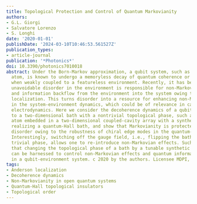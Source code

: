 ```yaml
---
title: Topological Protection and Control of Quantum Markovianity
authors:
- G.L. Giorgi
- Salvatore Lorenzo
- S. Longhi
date: '2020-01-01'
publishDate: '2024-03-10T10:46:53.561527Z'
publication_types:
- article-journal
publication: '*Photonics*'
doi: 10.3390/photonics7010018
abstract: Under the Born-Markov approximation, a qubit system, such as a two-level
  atom, is known to undergo a memoryless decay of quantum coherence or excitation
  when weakly coupled to a featureless environment. Recently, it has been shown that
  unavoidable disorder in the environment is responsible for non-Markovian effects
  and information backflow from the environment into the system owing to Anderson
  localization. This turns disorder into a resource for enhancing non-Markovianity
  in the system-environment dynamics, which could be of relevance in cavity quantum
  electrodynamics. Here we consider the decoherence dynamics of a qubit weakly coupled
  to a two-dimensional bath with a nontrivial topological phase, such as a two-level
  atom embedded in a two-dimensional coupled-cavity array with a synthetic gauge field
  realizing a quantum-Hall bath, and show that Markovianity is protected against moderate
  disorder owing to the robustness of chiral edge modes in the quantum-Hall bath.
  Interestingly, switching off the gauge field, i.e., flipping the bath into a topological
  trivial phase, allows one to re-introduce non-Markovian effects. Such a result indicates
  that changing the topological phase of a bath by a tunable synthetic gauge field
  can be harnessed to control non-Markovian effects and quantum information backflow
  in a qubit-environment system. c 2020 by the authors. Licensee MDPI, Basel, Switzerland.
tags:
- Anderson localization
- Decoherence dynamics
- Non-Markovianity in open quantum systems
- Quantum-Hall topological insulators
- Topological order
---
```

